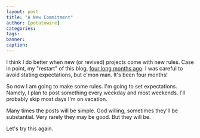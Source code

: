 ```yaml
---
layout: post
title: "A New Commitment"
author: [potatowire]
categories: 
tags: 
banner: 
caption: 
---
```


I think I do better when new (or revived) projects come with new rules. Case in point, my "restart" of this blog, [four long months ago](https://with.thegra.in/phase-2). I was careful to avoid stating expectations, but c'mon man. It's been four months!

So now I am going to make some rules. I'm going to set expectations.  Namely, I plan to post something every weekday and most weekends. I'll probably skip most days I'm on vacation.

Many times the posts will be simple. God willing, sometimes they'll be substantial. Very rarely they may be good. But they will be.

Let's try this again.

